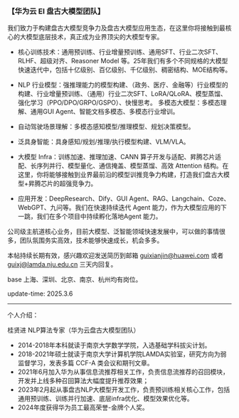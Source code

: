 ### 【华为云 EI 盘古大模型团队】

我们致力于构建盘古大模型竞争力及盘古大模型应用生态，在这里你将接触到最核心的大模型底层技术，真正成为业界顶尖的大模型专家。

+ 核心训练技术：通用预训练、行业增量预训练、通用SFT、行业二次SFT、RLHF、超级对齐、Reasoner Model 等。25年我们有多个不同规格的大模型快速迭代中，包括十亿级别、百亿级别、千亿级别、稠密结构、MOE结构等。

+ NLP 行业模型：强推理能力的模型构建、（政务、医疗、金融等）行业模型的构建、行业增量预训练、（通用）行业二次SFT、LoRA/QLoRA、模型蒸馏、强化学习（PPO/DPO/GRPO/GSPO）、快慢思考。
多模态大模型：多模态理解、通用GUI Agent、智能文档多模态、多模态行业增训。

+ 自动驾驶场景理解：多模态感知模型/推理模型、规划决策模型。

+ 泛具身智能：具身感知/规划/推理/执行模型构建、VLM/VLA。

+ 大模型 Infra：训练加速、推理加速、CANN 算子开发与适配、昇腾芯片适配、长序列并行、模型量化、通信掩盖、模型蒸馏、高效 Attention 结构。在这里，你将能够接触到业界最前沿的模型训推竞争力构建，打造我们盘古大模型+昇腾芯片的超强竞争力。

+ 应用开发：DeepResearch、Dify、GUI Agent、RAG、Langchain、Coze、WebGPT、九问等。我们在快速持续迭代 Agent 能力，作为大模型应用的下一跳，我们在多个项目中持续孵化落地Agent 能力。

公司级主航道核心业务，目前大模型、泛智能领域快速发展中，可以做的事情很多，团队氛围务实高效，技术能够快速成长，机会多多。





本帖持续长期有效，感兴趣欢迎发送简历到邮箱 guixianjin@huawei.com 或者 guixj@lamda.nju.edu.cn 三天内回复。

base 上海、深圳、北京、南京、杭州均有岗位。

update-time: 2025.3.6

- - - 

个人介绍：

桂贤进 NLP算法专家（华为云盘古大模型团队）
+ 2014-2018年本科就读于南京大学数学学院，入选基础学科拔尖计划。
+ 2018-2021年硕士就读于南京大学计算机学院LAMDA实验室，研究方向为弱监督学习，发表多篇 CCF-A 类会议和期刊文章。
+ 2021年6月加入华为从事信息流推荐相关工作，负责信息流推荐的召回模块，开发并上线多种召回算法大幅度提升推荐效果；
+ 2023年2月起从事盘古NLP大模型开发工作，负责预训练相关核心工作，包括通用预训练、训练并行加速、底层infra优化、模型效果优化等。
+ 2024年度获得华为员工最高荣誉-金牌个人奖。


